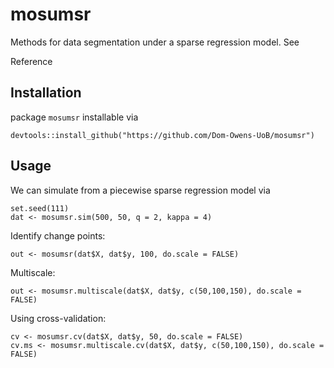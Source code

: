 # mosumsr

Methods for data segmentation under a sparse regression model. See

Reference


## Installation

package `mosumsr` installable via

```
devtools::install_github("https://github.com/Dom-Owens-UoB/mosumsr")
```
 

## Usage

We can simulate from a piecewise sparse regression model via
```
set.seed(111)
dat <- mosumsr.sim(500, 50, q = 2, kappa = 4)
```

Identify change points:
```
out <- mosumsr(dat$X, dat$y, 100, do.scale = FALSE)
```

Multiscale:

```
out <- mosumsr.multiscale(dat$X, dat$y, c(50,100,150), do.scale = FALSE)
```

Using cross-validation:
```
cv <- mosumsr.cv(dat$X, dat$y, 50, do.scale = FALSE)
cv.ms <- mosumsr.multiscale.cv(dat$X, dat$y, c(50,100,150), do.scale = FALSE)
```
